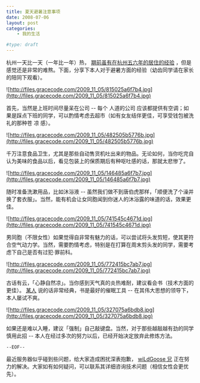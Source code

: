```yaml
---
title: 夏天避暑注意事项
date: 2008-07-06
layout: post
categories:
    - 我的生活

#type: draft
---
```


杭州一天比一天（一年比一年）热， [期前虽有在杭州五六年的居住的经验]({{site.urls}}/posts/639/) ，但是感觉还是非常的难熬。下面，分享下本人对于避暑方面的经验（幼齿同学请在家长的陪同下观看）。

![http://files.gracecode.com/2009_11_05/815025a6f7b4.jpg](http://files.gracecode.com/2009_11_05/815025a6f7b4.jpg)

首先，当然是上班时间尽量呆在公司 -- 每个 人道的公司 应该都提供有空调；如果是踩点下班的同学，可以酌情考虑去超市（如有女友结伴更佳，可享受钱包被洗礼的那种苍 凉 感）。

![http://files.gracecode.com/2009_11_05/482505b5776b.jpg](http://files.gracecode.com/2009_11_05/482505b5776b.jpg)

千万注意食品卫生，尤其是那些自动售货机吐出来的物品。无论如何，当你吃完自认为美味的食品以后，看见包装上的保质期后有种呕吐感的话，那就太悲惨了。

![http://files.gracecode.com/2009_11_05/146485a6f7b7.jpg](http://files.gracecode.com/2009_11_05/146485a6f7b7.jpg)

随时准备洗漱用品，比如沐浴液 -- 虽然我们做不到唐伯虎那样，「顺便洗了个澡并换了套衣服」。当然，能有机会让女同胞闻到你迷人的沐浴露的味道的话，效果更佳。

![http://files.gracecode.com/2009_11_05/741545c4671d.jpg](http://files.gracecode.com/2009_11_05/741545c4671d.jpg)

男同胞（不限女性）如果觉得自非常有魅力的话，可以尝试将头发剪短，使其更符合空气动力学。当然，需要酌情考虑，特别是在打算在周末剪头发的同学，需要考虑下自己是否有过犯·罪前科。

![http://files.gracecode.com/2009_11_05/772415bc7ab7.jpg](http://files.gracecode.com/2009_11_05/772415bc7ab7.jpg)

古话有云，「心静自然凉」。当你感到天气真的炎热难耐，建议看会书（技术方面的更佳）。 [某人](http://www.yiyitoo.com) 说的话非常经典，书是最好的催眠工具 -- 在其伟大思想的领导下，本人屡试不爽。

![http://files.gracecode.com/2009_11_05/327075a6bdb8.jpg](http://files.gracecode.com/2009_11_05/327075a6bdb8.jpg)

如果还是难以入睡，建议「强制」自己敲键盘。当然，对于那些越敲越有劲的同学慎用此招 -- 本人在经过多次的努力以后，已经开始决定放弃此修炼方法。

`--EOF--`

最近服务器似乎碰到些问题，给大家造成困扰深表抱歉， [wiLdGoose 兄](http://www.xuchao.cn) 正在努力的解决。大家如有如何疑问，可以联系其详细咨询技术问题（相信女性会更优先）。
